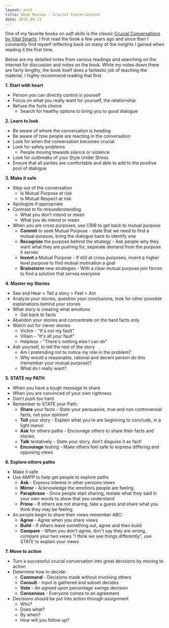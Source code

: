 ```yaml
---
layout: post
title: Book Review - Crucial Conversations
date: 2015-09-11
---
```


One of my favorite books on _soft skills_ is the classic [Crucial Conversations
by Vital Smarts](https://www.vitalsmarts.com/crucialconversations/). I first
read the book a few years ago and since then I constantly find myself
reflecting back on many of the insights I gained when reading it the first
time.

Below are my detailed notes from various readings and searching on the internet
for discussion and notes on the book. While my notes down there are fairly
lengthy, the book itself does a fantastic job of teaching the material. I
highly recommend reading that first.

<!--more--> 

**1. Start with heart**

- Person you can directly control is yourself
- Focus on what you really want for yourself, the relationship
- Refuse the fools choice
  - Search for healthy options to bring you to good dialogue

**2. Learn to look**

- Be aware of where the conversation is heading
- Be aware of how people are reacting in the conversation
- Look for when the conversation becomes crucial
- Look for safety problems
  - People moving towards silence or violence
- Look for outbreaks of your Style Under Stress
- Ensure that all parties are comfortable and able to add to the positive pool
  of dialogue

**3. Make it safe**

- Step out of the conversation
  - Is Mutual Purpose at risk
  - Is Mutual Respect at risk
- Apologize if appropriate
- Contrast to fix misunderstanding
  - What you don’t intend or mean
  - What you do intend or mean
- When you are cross purposes, use CRIB to get back to mutual purpose
  - **Commit** to seek Mutual Purpose - state that we need to find a mutual
    purpose, bring the dialogue back to identify one
  - **Recognize** the purpose behind the strategy - Ask people why they want
    what they are pushing for, separate demand from the purpose it serves
  - **Invent** a Mutual Purpose - If still at cross purposes, invent a higher
    level purpose to find mutual motivation a goal
  - **Brainstorm** new strategies - With a clear mutual purpose join forces to
    find a solution that serves everyone

**4. Master my Stories**

- See and Hear > Tell a story > Feel > Act
- Analyze your stories, question your conclusions, look for other possible
  explanations behind your stories
- What story is creating what emotions
  - Get back to facts
- Abandon your stories and concentrate on the hard facts only
- Watch out for clever stories
  - Victim - "It's not my fault"
  - Villain - "It's all your fault"
  - Helpless - "There's nothing else I can do"
- Ask yourself, to tell the rest of the story
  - Am I pretending not to notice my role in the problem?
  - Why would a reasonable, rational and decent person do this (remember your
    mutual purpose)?
  - What do I really want?

**5. STATE my PATH**

- When you have a tough message to share
- When you are convinced of your own rightness
- Don’t push too hard
- Remember to STATE your Path:
  - **Share** your facts - State your persuasive, true and non controversial
    facts, not your opinion!
  - **Tell** your story - Explain what you’re are beginning to conclude, in a
    light manor
  - **Ask** for others paths - Encourage others to share their facts and
    stories
  - **Talk** tentatively - State your story, don’t disguise it as fact!
  - **Encourage** testing - Make others feel safe to express differing and
    opposing views

**6. Explore others paths**

- Make it safe
- Use AMPP to help get people to explore paths
  - **Ask** - Express interest in other persons views
  - **Mirror** - Acknowledge the emotions people are feeling
  - **Paraphrase** - Once people start sharing, restate what they said in your
    own words to show that you understand
  - **Prime** - If others are not sharing, take a guess and share what you
    think they may be feeling
- As people begin to share their views remember ABC:
  - **Agree** - Agree when you share views
  - **Build** - If others leave something out, agree and then build
  - **Compare** - When you don't agree, don't say they are wrong, compare your
    two views "I think we see things differently", use STATE to explain your
    views

**7. Move to action**

- Turn a successful crucial conversation into great decisions by moving to
  action
- Determine how to decide:
  - **Command** - Decisions made without involving others
  - **Consult** - Input is gathered and subset decides
  - **Vote** - An agreed upon percentage swings decision
  - **Consensus** - Everyone comes to an agreement
- Decisions should be put into action through assignment
  - Who?
  - Does what?
  - By when?
  - How will you follow up?
